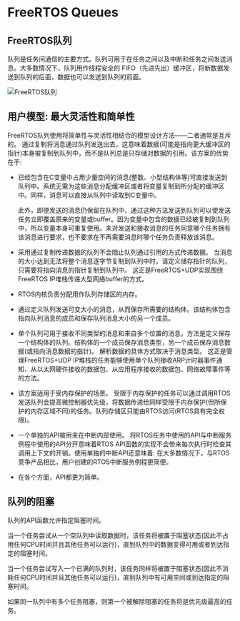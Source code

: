 # FreeRTOS Queues

## FreeRTOS队列

队列是任务间通信的主要方式。队列可用于在任务之间以及中断和任务之间发送消息。大多数情况下，队列用作线程安全的 FIFO（先进先出）缓冲区，将新数据发送到队列的后面，数据也可以发送到队列的前面。

![FreeRTOS队列](https://freertos.org/fr-content-src/uploads/2018/07/queue_animation.gif "队列的读写")

## 用户模型: 最大灵活性和简单性

FreeRTOS队列使用将简单性与灵活性相结合的模型设计方法——二者通常是互斥的。 通过复制将消息通过队列发送出去，这意味着数据(可能是指向更大缓冲区的指针)本身被复制到队列中，而不是队列总是只存储对数据的引用。该方案的优势在于: 

*   已经包含在C变量中占用少量空间的消息(整数、小型结构体等)可直接发送到队列中。系统无需为这些消息分配缓冲区或者将变量复制到所分配的缓冲区中。同样，消息可以直接从队列中读取到C变量中。

    此外，即便发送的消息仍保留在队列中，通过这种方法发送到队列可以使发送任务立即覆盖原来的变量或buffer。因为变量中包含的数据已经被复制到队列中，所以变量本身可重复使用。未对发送和接收消息的任务同意哪个任务拥有该消息进行要求，也不要求在不再需要消息时哪个任务负责释放该消息。 

*   采用通过复制传递数据的队列不会阻止队列通过引用的方式传递数据。 当消息的大小达到无法将整个消息逐字节复制到队列中时，请定义储存指针的队列，只需要将指向消息的指针复制到队列中。 这正是FreeRTOS+UDP实现围绕FreeRTOS IP堆栈传递大型网络buffer的方式。 

*   RTOS内核负责分配用作队列存储区的内存。

*   通过定义队列发送可变大小的消息，从而保存所需要的结构体。该结构体包含指向队列消息的成员和保存队列消息大小的另一个成员。

*   单个队列可用于接收不同类型的消息和来自多个位置的消息，方法是定义保存一个结构体的队列。结构体的一个成员保存消息类型，另一个成员保存消息数据(或指向消息数据的指针)。 解析数据的具体方式取决于消息类型。 这正是管理FreeRTOS+UDP IP堆栈的任务能够使用单个队列接收ARP计时器事件通知、从以太网硬件接收的数据包、从应用程序接收的数据包、网络故障事件等的方法。

*   该方案适用于受内存保护的场景。 受限于内存保护的任务可以通过调用RTOS发送队列会提高微控制器优先级，将数据传递给同样受限于内存保护(但所保护的内存区域不同)的任务。队列存储区只能由RTOS访问(RTOS具有完全权限)。

*   一个单独的API被用来在中断内部使用。 将RTOS任务中使用的API与中断服务例程中使用的API分开意味着RTOS API函数的实现不会带来每次执行时检查其调用上下文的开销。使用单独的中断API还意味着: 在大多数情况下，与RTOS竞争产品相比，用户创建的RTOS中断服务例程更简便。

*   在各个方面，API都更为简单。 

## 队列的阻塞

队列的API函数允许指定阻塞时间。

当一个任务尝试从一个空队列中读取数据时，该任务将被置于阻塞状态(因此不占用任何CPU时间并且其他任务可以运行)，直到队列中的数据变得可用或者到达指定的阻塞时间。

当一个任务尝试写入一个已满的队列时，该任务同样将被置于阻塞状态(因此不消耗任何CPU时间并且其他任务可以运行)，直到队列中有可用空间或到达指定的阻塞时间。 

如果同一队列中有多个任务阻塞，则第一个被解除阻塞的任务将是优先级最高的任务。 
